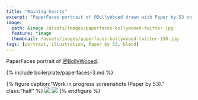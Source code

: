 ```yaml
---
title: "Raining hearts"
excerpt: "PaperFaces portrait of @BollyWooed drawn with Paper by 53 on an iPad."
image: 
  path: &image /assets/images/paperfaces-bollywooed-twitter.jpg 
  feature: *image
  thumbnail: /assets/images/paperfaces-bollywooed-twitter-150.jpg
tags: [portrait, illustration, Paper by 53, blend]
---
```


PaperFaces portrait of [@BollyWooed](https://twitter.com/BollyWooed).

{% include boilerplate/paperfaces-3.md %}

{% figure caption:"Work in progress screenshots (Paper by 53)." class:"half" %}
[![](/assets/images/paperfaces-bollywooed-process-1-600.jpg)](/assets/images/paperfaces-bollywooed-process-1-lg.jpg)
[![](/assets/images/paperfaces-bollywooed-process-2-600.jpg)](/assets/images/paperfaces-bollywooed-process-2-lg.jpg)
{% endfigure %}
